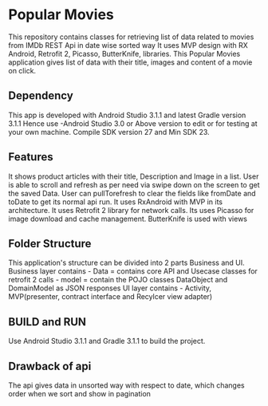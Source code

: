 # Popular Movies

This repository contains classes for retrieving list of data related to movies from IMDb REST Api in date wise sorted way
It uses MVP design with RX Android, Retrofit 2, Picasso, ButterKnife, libraries. 
This Popular Movies application gives list of data with their title, images and content of a movie on click.

## Dependency

This app is developed with Android Studio 3.1.1 and latest Gradle version 3.1.1 Hence use -Android Studio 3.0 or Above version 
to edit or for testing at your own machine.
Compile SDK version 27 and Min SDK 23.

## Features

It shows product articles with their title, Description and Image in a list.
User is able to scroll and refresh as per need via swipe down on the screen to get the saved Data.
User can pullTorefresh to clear the fields like fromDate and toDate to get its normal api run.
It uses RxAndroid with MVP in its architecture.
It uses Retrofit 2 library for network calls.
Its uses Picasso for image download and cache management.
ButterKnife is used with views

## Folder Structure

This application's structure can be divided into 2 parts Business and UI.
Business layer contains - Data = contains core API and Usecase classes for retrofit 2 calls - model = contain the POJO classes DataObject 
and DomainModel as JSON responses
UI layer contains - Activity, MVP(presenter, contract interface and Recylcer view adapter)

## BUILD and RUN

Use Android Studio 3.1.1 and Gradle 3.1.1 to build the project.

## Drawback of api

The api gives data in unsorted way with respect to date, which changes order when we sort and show in pagination
